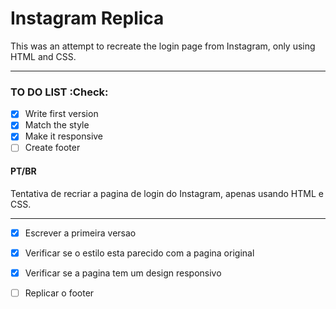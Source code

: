 # Instagram Replica
This was an attempt to recreate the login page from Instagram, only using HTML and CSS.

- - -

### TO DO LIST :Check:

- [x] Write first version
- [x] Match the style
- [x] Make it responsive
- [ ] Create footer

#### PT/BR
Tentativa de recriar a pagina de login do Instagram, apenas usando HTML e CSS.

- - -

- [x] Escrever a primeira versao
- [x] Verificar se o estilo esta parecido com a pagina original
- [x] Verificar se a pagina tem um design responsivo
- [ ] Replicar o footer



